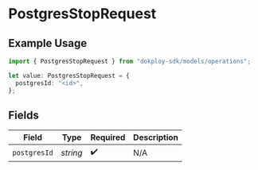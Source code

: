 # PostgresStopRequest

## Example Usage

```typescript
import { PostgresStopRequest } from "dokploy-sdk/models/operations";

let value: PostgresStopRequest = {
  postgresId: "<id>",
};
```

## Fields

| Field              | Type               | Required           | Description        |
| ------------------ | ------------------ | ------------------ | ------------------ |
| `postgresId`       | *string*           | :heavy_check_mark: | N/A                |